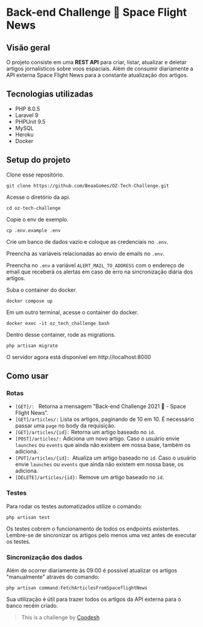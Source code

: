 # Back-end Challenge 🏅 Space Flight News

## Visão geral  

O projeto consiste em uma **REST API** para criar, listar, atualizar e deletar artigos jornalísticos sobre voos espaciais. Além de consumir diariamente a API externa Space Flight News para a constante atualização dos artigos.

## Tecnologias utilizadas

- PHP 8.0.5 
- Laravel 9
- PHPUnit 9.5
- MySQL 
- Heroku
- Docker
 

## Setup do projeto  

Clone esse repositório.

    git clone https://github.com/BeaaGomes/OZ-Tech-Challenge.git
    
Acesse o diretório da api.    

    cd oz-tech-challenge  

Copie o env de exemplo.  

    cp .env.example .env  

Crie um banco de dados vazio e coloque as credenciais no `.env`.

Preencha as variáveis relacionadas ao envio de emails no `.env`.

Preencha no `.env` a variável `ALERT_MAIL_TO_ADDRESS` com o endereço de email que receberá os alertas em caso de erro na sincronização diária dos artigos.

Suba o container do docker.  

    docker compose up
    
Em um outro terminal, acesse o container do docker.

    docker exec -it oz_tech_challenge bash
    
Dentro desse container, rode as migrations.

    php artisan migrate

O servidor agora está disponível em http://localhost:8000  

## Como usar

### Rotas

- `[GET]/: ` Retorna a mensagem "Back-end Challenge 2021 🏅 - Space Flight News".
- `[GET]/articles/:` Lista os artigos, paginando de 10 em 10. É necessário passar uma `page` no body da requisição.
- `[GET]/articles/{id}:` Retorna um artigo baseado no `id`.
- `[POST]/articles/:` Adiciona um novo artigo. Caso o usuário envie `launches` ou `events` que ainda não existem em nossa base, também os adiciona.
- `[PUT]/articles/{id}: `Atualiza um artigo baseado no `id`. Caso o usuário envie `launches` ou `events` que ainda não existem em nossa base, os adiciona.
- `[DELETE]/articles/{id}:` Remove um artigo baseado no `id`.

### Testes

Para rodar os testes automatizados utilize o comando:

    php artisan test

Os testes cobrem o funcionamento de todos os endpoints existentes. Lembre-se de sincronizar os artigos pelo menos uma vez antes de executar os testes.

### Sincronização dos dados

Além de ocorrer diariamente às 09:00 é possível atualizar os artigos "manualmente" através do comando:

    php artisan command:FetchArticlesFromSpaceflightNews

Sua utilização é útil para trazer todos os artigos da API externa para o banco recém criado.

>  This is a challenge by [Coodesh](https://coodesh.com/)
